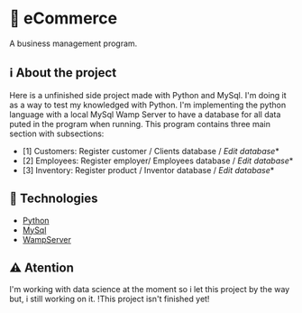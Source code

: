 # 🏬 eCommerce

A business management program.

## ℹ️ About the project

Here is a unfinished side project made with Python and MySql. I'm doing it as a way to test my knowledged with Python. I'm implementing the python language with a local MySql Wamp Server to have a database for all data puted in the program when running. This program contains three main section with subsections:

- [1] Customers: Register customer / Clients database / *Edit database**
- [2] Employees: Register employer/ Employees database / *Edit database**
- [3] Inventory: Register product / Inventor database / *Edit database**

## 📝 Technologies

- [Python](https://www.python.org/)
- [MySql](https://www.mysql.com/)
- [WampServer](https://www.wampserver.com/en/)

## ⚠️ Atention

I'm working with data science at the moment so i let this project by the way but, i still working on it. !This project isn't finished yet!
